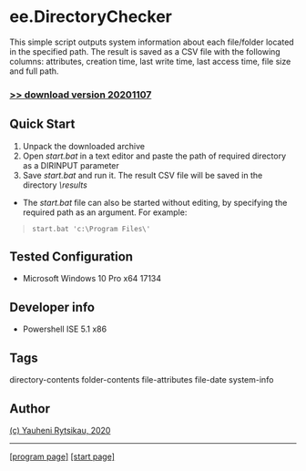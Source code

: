 # ee.DirectoryChecker

This simple script outputs system information about each file/folder located in the specified path. The result is saved as a CSV file with the following columns: attributes, creation time, last write time, last access time, file size and full path.

### [>> download version 20201107](https://github.com/rytsikau/ee.directorychecker/raw/main/ee.directorychecker_20201107.zip)


## Quick Start

1. Unpack the downloaded archive
2. Open *start.bat* in a text editor and paste the path of required directory as a DIRINPUT parameter
3. Save *start.bat* and run it. The result CSV file will be saved in the directory *\results*
* The *start.bat* file can also be started without editing, by specifying the required path as an argument. For example:
>     start.bat 'c:\Program Files\'


## Tested Configuration

* Microsoft Windows 10 Pro x64 17134


## Developer info

* Powershell ISE 5.1 x86


## Tags

directory-contents folder-contents file-attributes file-date system-info


## Author

[(c) Yauheni Rytsikau, 2020](mailto:y.rytsikau@gmail.com)

---
[[program page]](https://rytsikau.github.io/ee.DirectoryChecker) [[start page]](https://rytsikau.github.io)
